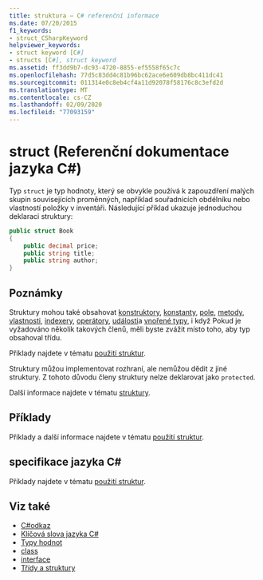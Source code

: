 ```yaml
---
title: struktura – C# referenční informace
ms.date: 07/20/2015
f1_keywords:
- struct_CSharpKeyword
helpviewer_keywords:
- struct keyword [C#]
- structs [C#], struct keyword
ms.assetid: ff3dd9b7-dc93-4720-8855-ef5558f65c7c
ms.openlocfilehash: 77d5c83dd4c81b96bc62ace6e609db8bc411dc41
ms.sourcegitcommit: 011314e0c8eb4cf4a11d92078f58176c8c3efd2d
ms.translationtype: MT
ms.contentlocale: cs-CZ
ms.lasthandoff: 02/09/2020
ms.locfileid: "77093159"
---
```

# <a name="struct-c-reference"></a>struct (Referenční dokumentace jazyka C#)

Typ `struct` je typ hodnoty, který se obvykle používá k zapouzdření malých skupin souvisejících proměnných, například souřadnicích obdélníku nebo vlastností položky v inventáři. Následující příklad ukazuje jednoduchou deklaraci struktury:

```csharp
public struct Book
{
    public decimal price;
    public string title;
    public string author;
}
```

## <a name="remarks"></a>Poznámky

Struktury mohou také obsahovat [konstruktory](../../programming-guide/classes-and-structs/constructors.md), [konstanty](../../programming-guide/classes-and-structs/constants.md), [pole](../../programming-guide/classes-and-structs/fields.md), [metody](../../programming-guide/classes-and-structs/methods.md), [vlastnosti](../../programming-guide/classes-and-structs/properties.md), [indexery](../../programming-guide/indexers/index.md), [operátory](../operators/index.md), [události](../../programming-guide/events/index.md)a [vnořené typy](../../programming-guide/classes-and-structs/nested-types.md), i když Pokud je vyžadováno několik takových členů, měli byste zvážit místo toho, aby typ obsahoval třídu.

Příklady najdete v tématu [použití struktur](../../programming-guide/classes-and-structs/using-structs.md).

Struktury můžou implementovat rozhraní, ale nemůžou dědit z jiné struktury. Z tohoto důvodu členy struktury nelze deklarovat jako `protected`.

Další informace najdete v tématu [struktury](../../programming-guide/classes-and-structs/structs.md).

## <a name="examples"></a>Příklady

Příklady a další informace najdete v tématu [použití struktur](../../programming-guide/classes-and-structs/using-structs.md).

## <a name="c-language-specification"></a>specifikace jazyka C#

Příklady najdete v tématu [použití struktur](../../programming-guide/classes-and-structs/using-structs.md).

## <a name="see-also"></a>Viz také

- [C#odkaz](../index.md)
- [Klíčová slova jazyka C#](index.md)
- [Typy hodnot](../builtin-types/value-types.md)
- [class](class.md)
- [interface](interface.md)
- [Třídy a struktury](../../programming-guide/classes-and-structs/index.md)
